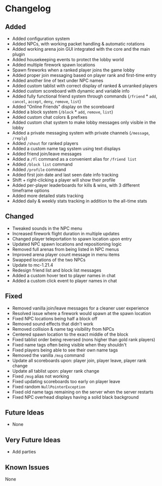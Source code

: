 # Changelog

## Added
- Added configuration system
- Added NPCs, with working packet handling & automatic rotations
- Added working arena join GUI integrated with the core and the main plugin
- Added housekeeping events to protect the lobby world
- Added multiple firework spawn locations
- Spawn fireworks when a ranked player joins the game lobby
- Added proper join messaging based on player rank and first-time entry
- Added another line of text under NPC names
- Added custom tablist with correct display of ranked & unranked players
- Added custom scoreboard with dynamic and variable info
- Added fully functional friend system through commands (`/friend` * `add`, `cancel`, `accept`, `deny`, `remove`, `list`)
- Added "Online Friends" display on the scoreboard
- Added a block system (`/block` * `add`, `remove`, `list`)
- Added custom chat colors & prefixes
- Added custom chat system to make lobby messages only visible in the lobby
- Added a private messaging system with private channels (`/message`, `/reply`)
- Added `/shout` for ranked players
- Added a custom name tag system using text displays
- Added friend join/leave messages
- Added a `/fl` command as a convenient alias for `/friend list`
- Added `/block list` command
- Added `/profile` command
- Added first join date and last seen date info tracking
- Shift + right-clicking a player will show their profile
- Added per-player leaderboards for kills & wins, with 3 different timeframe options
- Added more detailed stats tracking
- Added daily & weekly stats tracking in addition to the all-time stats

## Changed
- Tweaked sounds in the NPC menu
- Increased firework flight duration in multiple updates
- Changed player teleportation to spawn location upon entry
- Updated NPC spawn locations and repositioning logic
- Removed full arenas from being listed in NPC menus
- Improved arena player count message in menu items
- Swapped locations of the two NPCs
- Update to mc-1.21.4
- Redesign friend list and block list messages
- Added a custom hover text to player names in chat
- Added a custom click event to player names in chat

## Fixed
- Removed vanilla join/leave messages for a cleaner user experience
- Resolved issue where a firework would spawn at the spawn location
- Fixed NPC locations being half a block off
- Removed sound effects that didn't work
- Removed collision & name tag visibility from NPCs
- Centered spawn location to the exact middle of the block
- Fixed tablist order being reversed (nons higher than gold rank players)
- Fixed name tags often being visible when they shouldn't
- Fixed players being able to see their own name tags
- Removed the vanilla `/msg` command
- Update all scoreboards upon: player join, player leave, player rank change
- Update all tablist upon: player rank change
- Fixed `/msg` alias not working
- Fixed updating scoreboards too early on player leave
- Fixed random `NullPointerException`
- Fixed old name tags remaining on the server when the server restarts
- Fixed NPC overhead displays having a solid black background

## Future Ideas
- None

## Very Future Ideas
- Add parties

## Known Issues
None
